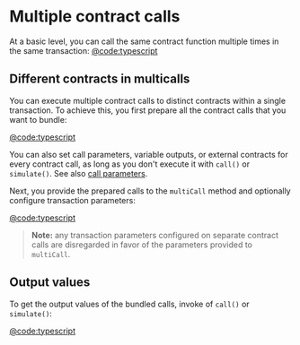 # Multiple contract calls

At a basic level, you can call the same contract function multiple times in the same transaction:
[@code:typescript](./packages/fuel-gauge/src/contract.test.ts#typedoc:Contract-multicall)

## Different contracts in multicalls

You can execute multiple contract calls to distinct contracts within a single transaction. To achieve this, you first prepare all the contract calls that you want to bundle:

[@code:typescript](./packages/fuel-gauge/src/contract.test.ts#typedoc:Contract-multicall-multiple-contracts)

You can also set call parameters, variable outputs, or external contracts for every contract call, as long as you don't execute it with `call()` or `simulate()`. See also [call parameters](./call-parameters.md).

Next, you provide the prepared calls to the `multiCall` method and optionally configure transaction parameters:

[@code:typescript](./packages/fuel-gauge/src/contract.test.ts#typedoc:Contract-multicall-multiple-contracts-p2)

> **Note:** any transaction parameters configured on separate contract calls are disregarded in favor of the parameters provided to `multiCall`.

## Output values

To get the output values of the bundled calls, invoke of `call()` or `simulate()`:

[@code:typescript](./packages/fuel-gauge/src/contract.test.ts#typedoc:Contract-multicall-multiple-contracts-p3)
